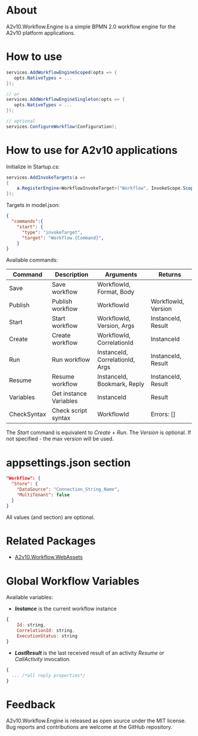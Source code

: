 ﻿# About
A2v10.Workflow.Engine is a simple BPMN 2.0 workflow engine 
for the A2v10 platform applications.


# How to use

```csharp
services.AddWorkflowEngineScoped(opts => {
   opts.NativeTypes = ...
});

// or 
services.AddWorkflowEngineSingleton(opts => {
   opts.NativeTypes = ...
});

// optional
services.ConfigureWorkflow(Configuration);
```

# How to use for A2v10 applications

Initialize in Startup.cs:
```csharp
services.AddInvokeTargets(a =>
{
    a.RegisterEngine<WorkflowInvokeTarget>("Workflow", InvokeScope.Scoped);
});
```

Targets in model.json:
```json
{
  "commands":{
    "start": {
      "type": "invokeTarget",
      "target": "Workflow.{Command}",
    }
}
```
Available commands:

|Command| Description     |Arguments                  |Returns            |
|-------|-----------------|------------------------   |-------------------|
|Save   | Save workflow   |WorkflowId, Format, Body   |                   |
|Publish| Publish workflow|WorkflowId                 |WorkflowId, Version|
|Start  | Start workflow  |WorkflowId, Version, Args  |InstanceId, Result |
|Create | Create workflow |WorkflowId, CorrelationId  |InstanceId         |
|Run    | Run workflow    |InstanceId, CorrelationId, Args  |InstanceId, Result |
|Resume | Resume workflow |InstanceId, Bookmark, Reply|InstanceId, Result |
|Variables  | Get instance Variables   |InstanceId    |Result             |
|CheckSyntax| Check script syntax|WorkflowId          |Errors: []         |

The *Start* command is equivalent to *Create* + *Run*.
The *Version* is optional. If not specified - the max version will be used.


# appsettings.json section

```json
"Workflow": {
  "Store": {
    "DataSource": "Connection_String_Name",
    "MultiTenant": false
  }
}
```

All values (and section) are optional.


# Related Packages

* [A2v10.Workflow.WebAssets](https://www.nuget.org/packages/A2v10.Workflow.WebAssets)

# Global Workflow Variables

Available variables:

* ***Instance*** is the current workflow instance
```js 
{
    Id: string, 
    CorrelationId: string, 
    ExecutionStatus: string
}
```
* ***LastResult*** is the last received result of an activity *Resume* or *CallActivity* invocation.
```js 
{
  ... /*all reply properties*/
}
```

# Feedback

A2v10.Workflow.Engine is released as open source under the MIT license. 
Bug reports and contributions are welcome at the GitHub repository.
